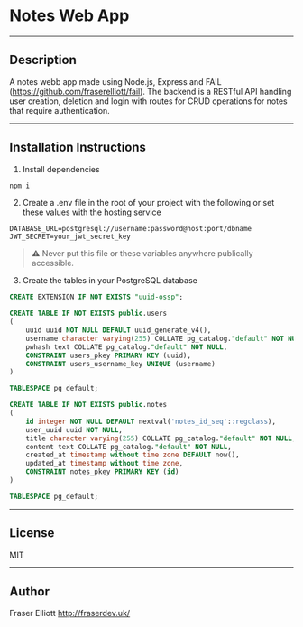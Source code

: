 # Notes Web App

---

## Description

A notes webb app made using Node.js, Express and FAIL (https://github.com/fraserelliott/fail). The backend is a RESTful API handling user creation, deletion and login with routes for CRUD operations for notes that require authentication.

---

## Installation Instructions

1. Install dependencies
```bash
npm i
```

2. Create a .env file in the root of your project with the following or set these values with the hosting service

```
DATABASE_URL=postgresql://username:password@host:port/dbname
JWT_SECRET=your_jwt_secret_key
```

>⚠️ Never put this file or these variables anywhere publically accessible.

3. Create the tables in your PostgreSQL database

```sql
CREATE EXTENSION IF NOT EXISTS "uuid-ossp";

CREATE TABLE IF NOT EXISTS public.users
(
    uuid uuid NOT NULL DEFAULT uuid_generate_v4(),
    username character varying(255) COLLATE pg_catalog."default" NOT NULL,
    pwhash text COLLATE pg_catalog."default" NOT NULL,
    CONSTRAINT users_pkey PRIMARY KEY (uuid),
    CONSTRAINT users_username_key UNIQUE (username)
)

TABLESPACE pg_default;

CREATE TABLE IF NOT EXISTS public.notes
(
    id integer NOT NULL DEFAULT nextval('notes_id_seq'::regclass),
    user_uuid uuid NOT NULL,
    title character varying(255) COLLATE pg_catalog."default" NOT NULL,
    content text COLLATE pg_catalog."default" NOT NULL,
    created_at timestamp without time zone DEFAULT now(),
    updated_at timestamp without time zone,
    CONSTRAINT notes_pkey PRIMARY KEY (id)
)

TABLESPACE pg_default;
```

---

## License

MIT

---

## Author

Fraser Elliott
http://fraserdev.uk/